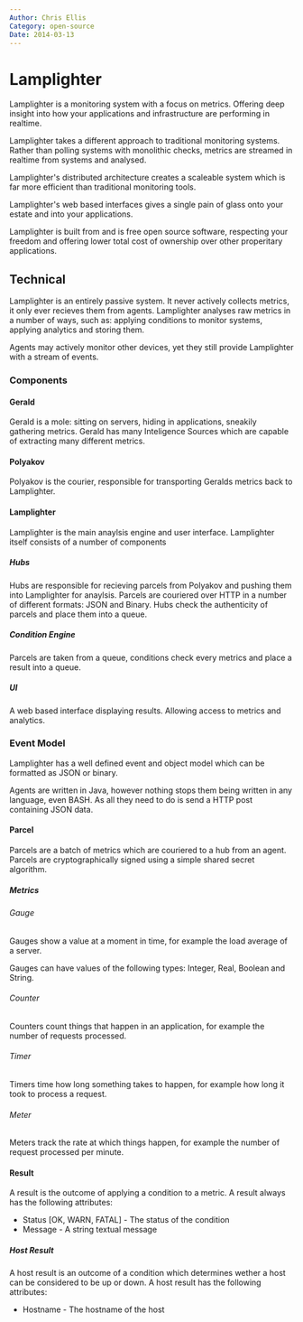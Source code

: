 ```yaml
---
Author: Chris Ellis
Category: open-source
Date: 2014-03-13
---
```

# Lamplighter

Lamplighter is a monitoring system with a focus on metrics.  Offering deep
insight into how your applications and infrastructure are performing in
realtime.

Lamplighter takes a different approach to traditional monitoring systems. 
Rather than polling systems with monolithic checks, metrics are streamed in
realtime from systems and analysed.

Lamplighter's distributed architecture creates a scaleable system which is far
more efficient than traditional monitoring tools.

Lamplighter's web based interfaces gives a single pain of glass onto your
estate and into your applications.  

Lamplighter is built from and is free open source software, respecting your
freedom and offering lower total cost of ownership over other properitary
applications.


## Technical

Lamplighter is an entirely passive system.  It never actively collects metrics,
it only ever recieves them from agents.  Lamplighter analyses raw metrics in a
number of ways, such as: applying conditions to monitor systems, applying
analytics and storing them.

Agents may actively monitor other devices, yet they still provide Lamplighter
with a stream of events.


### Components

#### Gerald

Gerald is a mole: sitting on servers, hiding in applications, sneakily
gathering metrics.  Gerald has many Inteligence Sources which are capable of
extracting many different metrics.

#### Polyakov

Polyakov is the courier, responsible for transporting Geralds metrics back to
Lamplighter.

#### Lamplighter

Lamplighter is the main anaylsis engine and user interface.  Lamplighter itself
consists of a number of components

##### Hubs

Hubs are responsible for recieving parcels from Polyakov and pushing them into
Lamplighter for anaylsis.  Parcels are couriered over HTTP in a number of
different formats: JSON and Binary.  Hubs check the authenticity of parcels and
place them into a queue.

##### Condition Engine

Parcels are taken from a queue, conditions check every metrics and place a
result into a queue.

##### UI

A web based interface displaying results.  Allowing access to metrics and
analytics.


### Event Model

Lamplighter has a well defined event and object model which can be formatted as
JSON or binary.

Agents are written in Java, however nothing stops them being written in any
language, even BASH.  As all they need to do is send a HTTP post containing
JSON data.

#### Parcel

Parcels are a batch of metrics which are couriered to a hub from an agent. 
Parcels are cryptographically signed using a simple shared secret algorithm.

##### Metrics

###### Gauge

Gauges show a value at a moment in time, for example the load average of a
server.

Gauges can have values of the following types: Integer, Real, Boolean and
String.

###### Counter

Counters count things that happen in an application, for example the number of
requests processed.

###### Timer

Timers time how long something takes to happen, for example how long it took to
process a request.

###### Meter

Meters track the rate at which things happen, for example the number of request
processed per minute.


#### Result

A result is the outcome of applying a condition to a metric.  A result always
has the following attributes:

 * Status \[OK, WARN, FATAL\] - The status of the condition
 * Message - A string textual message

##### Host Result

A host result is an outcome of a condition which determines wether a host can
be considered to be up or down.  A host result has the following attributes:

 * Hostname - The hostname of the host